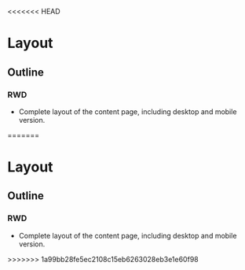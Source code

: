<<<<<<< HEAD
<h1>
Layout
</h1>

<h2>
Outline
</h2>

### RWD

<p>

*  Complete layout of the content page, including desktop and mobile version.

</p>
=======
<h1>
Layout
</h1>

<h2>
Outline
</h2>

### RWD

<p>

*  Complete layout of the content page, including desktop and mobile version.

</p>
>>>>>>> 1a99bb28fe5ec2108c15eb6263028eb3e1e60f98
